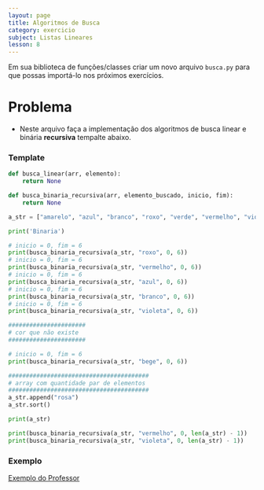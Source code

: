 ```yaml
---
layout: page
title: Algoritmos de Busca
category: exercicio
subject: Listas Lineares
lesson: 8
---
```

Em sua biblioteca de funções/classes criar um novo arquivo ```busca.py``` para que possas importá-lo nos próximos exercícios.

# Problema
* Neste arquivo faça a implementação dos algoritmos de busca linear e binária **recursiva** tempalte abaixo.
### Template

```python
def busca_linear(arr, elemento):
    return None

def busca_binaria_recursiva(arr, elemento_buscado, inicio, fim):
    return None

a_str = ["amarelo", "azul", "branco", "roxo", "verde", "vermelho", "violeta"]

print('Binaria')

# inicio = 0, fim = 6
print(busca_binaria_recursiva(a_str, "roxo", 0, 6)) 
# inicio = 0, fim = 6
print(busca_binaria_recursiva(a_str, "vermelho", 0, 6))
# inicio = 0, fim = 6
print(busca_binaria_recursiva(a_str, "azul", 0, 6))
# inicio = 0, fim = 6
print(busca_binaria_recursiva(a_str, "branco", 0, 6))
# inicio = 0, fim = 6
print(busca_binaria_recursiva(a_str, "violeta", 0, 6))

######################
# cor que não existe
######################

# inicio = 0, fim = 6
print(busca_binaria_recursiva(a_str, "bege", 0, 6))

########################################
# array com quantidade par de elementos
########################################
a_str.append("rosa")
a_str.sort()

print(a_str)

print(busca_binaria_recursiva(a_str, "vermelho", 0, len(a_str) - 1))
print(busca_binaria_recursiva(a_str, "violeta", 0, len(a_str) - 1))
```

### Exemplo

[Exemplo do Professor](https://github.com/thiagob/thiagob.github.io/blob/main/_estruturas/exercicios/22_busca.py)